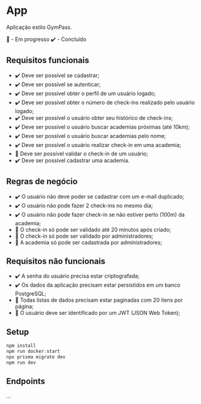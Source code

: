 # App

Aplicação estilo GymPass.

🚧 - Em progresso
✔️ - Concluído

## Requisitos funcionais

- ✔️ Deve ser possível se cadastrar;
- ✔️ Deve ser possível se autenticar;
- ✔️ Deve ser possível obter o perfil de um usuário logado;
- ✔️ Deve ser possível obter o número de check-ins realizado pelo usuário logado;
- ✔️ Deve ser possível o usuário obter seu histórico de check-ins;
- ✔️ Deve ser possível o usuário buscar academias próximas (até 10km);
- ✔️ Deve ser possível o usuário buscar academias pelo nome;
- ✔️ Deve ser possível o usuário realizar check-in em uma academia;
- 🚧 Deve ser possível validar o check-in de um usuário;
- ✔️ Deve ser possível cadastrar uma academia.

## Regras de negócio

- ✔️ O usuário não deve poder se cadastrar com um e-mail duplicado;
- ✔️ O usuário não pode fazer 2 check-ins no mesmo dia;
- ✔️ O usuário não pode fazer check-in se não estiver perto (100m) da academia;
- 🚧 O check-in só pode ser validado até 20 minutos após criado;
- 🚧 O check-in só pode ser validado por administradores;
- 🚧 A academia só pode ser cadastrada por administradores;

## Requisitos não funcionais

- ✔️ A senha do usuário precisa estar criptografada;
- ✔️ Os dados da aplicação precisam estar persistidos em um banco PostgreSQL;
- 🚧 Todas listas de dados precisam estar paginadas com 20 itens por página;
- 🚧 O usuário deve ser identificado por um JWT (JSON Web Token);

## Setup

```powershell
npm install
npm run docker:start
npx prisma migrate dev
npm run dev
```

## Endpoints

...
